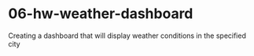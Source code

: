 # 06-hw-weather-dashboard
Creating a dashboard that will display weather conditions in the specified city
